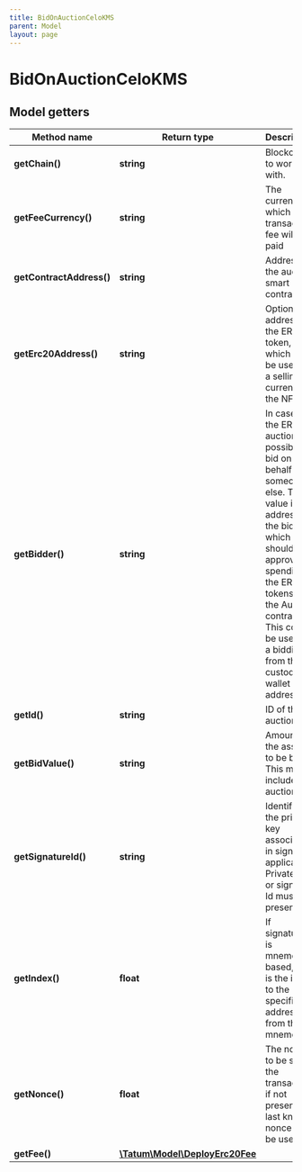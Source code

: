 ```yaml
---
title: BidOnAuctionCeloKMS
parent: Model
layout: page
---
```


# BidOnAuctionCeloKMS

## Model getters

Method name | Return type | Description | Notes
------------ | ------------- | ------------- | -------------
**getChain()** | **string** | Blockchain to work with. | ex.: `CELO`
**getFeeCurrency()** | **string** | The currency in which the transaction fee will be paid | ex.: `null`
**getContractAddress()** | **string** | Address of the auction smart contract. | ex.: `0x687422eEA2cB73B5d3e242bA5456b782919AFc85`
**getErc20Address()** | **string** | Optional address of the ERC20 token, which will be used as a selling currency of the NFT. | ex.: `0x687422eEA2cB73B5d3e242bA5456b782919AFc85` [optional]
**getBidder()** | **string** | In case of the ERC20 auction, it's possible to bid on behalf of someone else. This value is the address of the bidder, which should approve spending of the ERC20 tokens for the Auction contract. This could be used for a bidding from the custodial wallet address. | ex.: `0x587422eEA2cB73B5d3e242bA5456b782919AFc85` [optional]
**getId()** | **string** | ID of the auction. | ex.: `null`
**getBidValue()** | **string** | Amount of the assets to be bid. This must include auction fee. | ex.: `1`
**getSignatureId()** | **string** | Identifier of the private key associated in signing application. Private key, or signature Id must be present. | ex.: `26d3883e-4e17-48b3-a0ee-09a3e484ac83`
**getIndex()** | **float** | If signatureId is mnemonic-based, this is the index to the specific address from that mnemonic. | ex.: `null` [optional]
**getNonce()** | **float** | The nonce to be set to the transaction; if not present, the last known nonce will be used | ex.: `1` [optional]
**getFee()** | [**\Tatum\Model\DeployErc20Fee**](../DeployErc20Fee) |  | ex.: `null` [optional]

